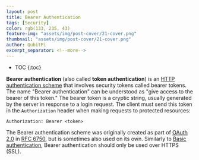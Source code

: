 ```yaml
---
layout: post
title: Bearer Authentication
tags: [Security]
color: rgb(133, 235, 43)
feature-img: "assets/img/post-cover/21-cover.png"
thumbnail: "assets/img/post-cover/21-cover.png"
author: QubitPi
excerpt_separator: <!--more-->
---
```


<!--more-->

* TOC
{:toc}


**Bearer authentication** (also called **token authentication**) is an
[HTTP authentication scheme][HTTP authentication scheme] that involves security tokens called bearer tokens. The name 
"Bearer authentication" can be understood as "give access to the bearer of this token." The bearer token is a cryptic 
string, usually generated by the server in response to a login request. The client must send this token in the 
`Authorization` header when making requests to protected resources:

```
Authorization: Bearer <token>
```

The Bearer authentication scheme was originally created as part of [OAuth 2.0][OAuth 2.0] in [RFC 6750][RFC 6750], but
is sometimes also used on its own. Similarly to [Basic authentication][Basic authentication], Bearer authentication
should only be used over HTTPS (SSL).


[RFC 6750]: https://tools.ietf.org/html/rfc6750
[OAuth 2.0]: https://swagger.io/docs/specification/authentication/oauth2/
[HTTP authentication scheme]: https://developer.mozilla.org/en-US/docs/Web/HTTP/Authentication
[Basic authentication]: https://swagger.io/docs/specification/authentication/basic-authentication/
